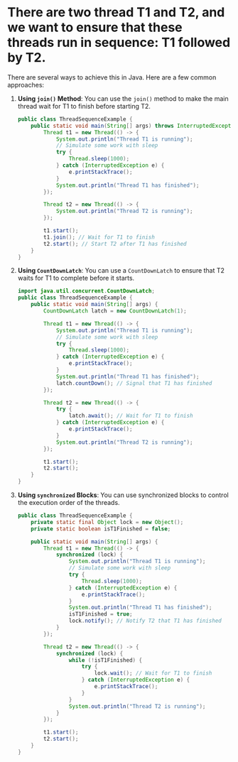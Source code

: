 # There are two thread T1 and T2, and we want to ensure that these threads run in sequence: T1 followed by T2.

There are several ways to achieve this in Java. Here are a few common approaches:

1. **Using `join()` Method**:
   You can use the `join()` method to make the main thread wait for T1 to finish before starting T2.

   ```java
   public class ThreadSequenceExample {
       public static void main(String[] args) throws InterruptedException {
           Thread t1 = new Thread(() -> {
               System.out.println("Thread T1 is running");
               // Simulate some work with sleep
               try {
                   Thread.sleep(1000);
               } catch (InterruptedException e) {
                   e.printStackTrace();
               }
               System.out.println("Thread T1 has finished");
           });

           Thread t2 = new Thread(() -> {
               System.out.println("Thread T2 is running");
           });

           t1.start();
           t1.join(); // Wait for T1 to finish
           t2.start(); // Start T2 after T1 has finished
       }
   }
   ```

2. **Using `CountDownLatch`**:
   You can use a `CountDownLatch` to ensure that T2 waits for T1 to complete before it starts.

    ```java
    import java.util.concurrent.CountDownLatch;
    public class ThreadSequenceExample {
        public static void main(String[] args) {
            CountDownLatch latch = new CountDownLatch(1);

            Thread t1 = new Thread(() -> {
                System.out.println("Thread T1 is running");
                // Simulate some work with sleep
                try {
                    Thread.sleep(1000);
                } catch (InterruptedException e) {
                    e.printStackTrace();
                }
                System.out.println("Thread T1 has finished");
                latch.countDown(); // Signal that T1 has finished
            });

            Thread t2 = new Thread(() -> {
                try {
                    latch.await(); // Wait for T1 to finish
                } catch (InterruptedException e) {
                    e.printStackTrace();
                }
                System.out.println("Thread T2 is running");
            });

            t1.start();
            t2.start();
        }
    }
    ```
3. **Using `synchronized` Blocks**: You can use synchronized blocks to control the execution order of the threads.

   ```java
   public class ThreadSequenceExample {
       private static final Object lock = new Object();
       private static boolean isT1Finished = false;

       public static void main(String[] args) {
           Thread t1 = new Thread(() -> {
               synchronized (lock) {
                   System.out.println("Thread T1 is running");
                   // Simulate some work with sleep
                   try {
                       Thread.sleep(1000);
                   } catch (InterruptedException e) {
                       e.printStackTrace();
                   }
                   System.out.println("Thread T1 has finished");
                   isT1Finished = true;
                   lock.notify(); // Notify T2 that T1 has finished
               }
           });

           Thread t2 = new Thread(() -> {
               synchronized (lock) {
                   while (!isT1Finished) {
                       try {
                           lock.wait(); // Wait for T1 to finish
                       } catch (InterruptedException e) {
                           e.printStackTrace();
                       }
                   }
                   System.out.println("Thread T2 is running");
               }
           });

           t1.start();
           t2.start();
       }
   }
   ```
